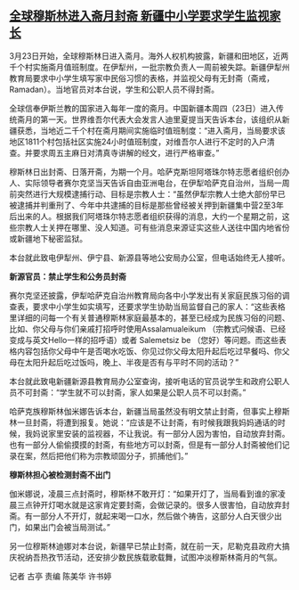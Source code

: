 <!--1679569532000-->
[全球穆斯林进入斋月封斋 新疆中小学要求学生监视家长](https://www.rfa.org/mandarin/yataibaodao/shaoshuminzu/gt1-03232023070324.html)
------

<p><span style="font-weight: 400;">3月23日开始，全球穆斯林日进入斋月。海外人权机构披露，新疆和田地区，近两千个村实施斋月值班制度。在伊犁州，一批宗教负责人一周前被失踪。新疆伊犁州教育局要求中小学生填写家中民俗习惯的表格，并监视父母有无封斋（</span><span style="font-weight: 400;">斋戒，Ramadan）</span><span style="font-weight: 400;">。当地官员对本台说，学生和公职人员不得封斋。</span></p><p><span style="font-weight: 400;">全球信奉伊斯兰教的国家进入每年一度的斋月。中国新疆本周四（23日）进入传统斋月的第一天。世界维吾尔代表大会发言人迪里夏提当天告诉本台，该组织从新疆获悉，当地近二千个村在斋月期间实施临时值班制度：“进入斋月，当局要求该地区1811个村包括社区实施24小时值班制度，对维吾尔人进行不定时的入户清查。并要求周五主麻日对清真寺讲解的经文，进行严格审查。”</span></p><p><span style="font-weight: 400;">穆斯林日出封斋、日落开斋，为期一个月。哈萨克斯坦阿塔珠尔特志愿者组织创办人、实际领导者赛尔克坚当天告诉自由亚洲电台，在伊犁哈萨克自治州，当局一周前突然进行大规模逮捕行动、目标是宗教人士：“虽然伊犁宗教人士绝大部份早已被逮捕并判重刑了、今年中共逮捕的目标是那些曾经被关押到新疆集中营2至3年后出来的人。根据我们阿塔珠尔特志愿者组织获得的消息，大约一个星期之前，这些宗教人士关押在哪里、没人知道。可有些消息来源证实这些人送往中国内地省份或新疆地下秘密监狱。</span></p><p><span style="font-weight: 400;">本台就此致电伊犁州、伊宁县、新源县等地公安局办公室，但电话始终无人接听。</span></p><p><b>新源官员：禁止学生和公务员封斋</b></p><p><span style="font-weight: 400;">赛尔克坚还披露，伊犁哈萨克自治州教育局向各中小学发出有关家庭民族习俗的调查表，要求中小学生如实填写，还要求学生协助当局监督自己的家人：“这些表格里详细的问每一个有关普通穆斯林家庭最基本的，甚至已经成为民族习俗的问题、比如、你父母与你们亲戚打招呼时使用Assalamualeikum （宗教式问候语、已经变成与英文Hello一样的招呼语）或者 Salemetsiz be （您好）等问题。而这些表格内容包括你父母中午是否喝水吃饭、你见过你父母太阳升起后吃过早餐吗、你父母在太阳升起后吃过饭吗，晚上、半夜是否有与平时不同的活动？”</span></p><p><span style="font-weight: 400;">本台就此致电新疆新源县教育局办公室查询，接听电话的官员说学生和政府公职人员不可封斋：“学生就不可以封斋，家人如果是公职人员不可以封斋。”</span></p><p><span style="font-weight: 400;">哈萨克族穆斯林伽米娜告诉本台，新疆当局虽然没有明文禁止封斋，但事实上穆斯林一旦封斋，将遭到报复。她说：“应该是不让封斋，有时候我跟我妈妈通话的时候，我妈说家里安装的监视器，不让我说。有一部分人因为害怕，自动放弃封斋。也有一部分人偷偷摸摸的封斋，有些地方可以封斋，但是有一部分人封斋被他们记录在案，然后把他们称为宗教顽固分子，抓捕他们。”</span></p><p><b>穆斯林担心被检测封斋不出门</b></p><p><span style="font-weight: 400;">伽米娜说，凌晨三点封斋时，穆斯林不敢开灯：“如果开灯了，当局看到谁的家凌晨三点钟开灯喝水就是这家肯定要封斋，会做记录的。很多人很害怕，自动放弃封斋。有一部分人不开灯，就起来喝一口水，然后做个祷告，这部分人白天很少出门，如果出门会被当局测试。”</span></p><p><span style="font-weight: 400;">另一位穆斯林迪娜对本台说，新疆早已禁止封斋，就在前一天，尼勒克县政府大搞庆祝纳吾热孜节活动，还安排少数民族载歌载舞，试图冲淡穆斯林斋月的气氛。</span></p><p></p><p><span style="font-weight: 400;">记者 古亭 责编 陈美华 许书婷</span></p>
